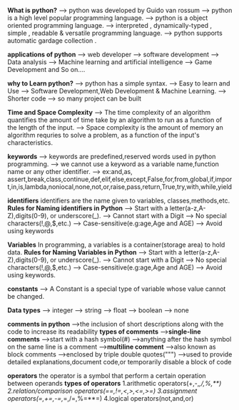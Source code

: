 **What is python?**
--> python was developed by Guido van rossum
--> python is a high level popular programming language.
--> python is a object oriented programming language.
--> interpreted , dynamically-typed , simple , readable & versatile programming language.
--> python  supports automatic gardage collection .

**applications of python**
--> web developer
--> software development
--> Data analysis
--> Machine learning and artificial intelligence
--> Game Development and So on....

**why to Learn python?**
--> python has a simple syntax.
--> Easy to learn and Use
--> Software Development,Web Development & Machine Learning.
--> Shorter code 
--> so many project can be built

**Time and Space Complexity**
--> The time complexity of an algorithm quantifies the amount of time take by an algorithm to run as a function of the length of the input.
--> Space complexity is the amount of memory an algorithm requries to solve a problem, as a function of the input's characteristics.

**keywords**
--> keywords are predefined,reserved words used in python programming.
--> we cannot use a keyword as a variable name,function name or any other identifier.
--> ex:and,as, assert,break,class,continue,def,elif,else,except,False,for,from,global,if,import,in,is,lambda,noniocal,none,not,or,raise,pass,return,True,try,with,while,yield


**identifiers**
identifiers are the name given to variables, classes,methods,etc.
**Rules for Naming identifiers in Python**
--> Start with a letter(a-z,A-Z),digits(0-9), or underscore(_).
--> Cannot start with a Digit
--> No special characters(!,@,$,etc.)
--> Case-sensitive(e.g:age,Age and AGE)
--> Avoid using keywords

**Variables**
In programming, a variables is a container(storage area) to hold data.
**Rules for Naming Variables in Python**
--> Start with a letter(a-z,A-Z),digits(0-9), or underscore(_).
--> Cannot start with a Digit
--> No special characters(!,@,$,etc.)
--> Case-sensitive(e.g:age,Age and AGE)
--> Avoid using keywords.

**constants**
--> A Constant is a special type of variable whose value cannot be changed.

 **Data types**
 --> integer
 --> string
 --> float
 --> boolean
 --> none

**comments in python**
-->the inclusion of short descriptions along with the code to increase its readability
**types of comments**
-->**single-line comments**
 -->start with a hash symbol(#)
 -->anything after the hash symbol on the same line is a comment
 -->**multiline comment**
 -->also known as block comments
 -->enclosed by triple double quotes(""") 
 -->used to provide detailed explanations,document code,or temporarily disable a block of code


 **operators**
 the operator is a symbol that perform a certain operation between operands
 **types of operators**
 1.arithmetic operators(+,-,*,/,%,**)
 2.relation/comparison operators(==,!=,<,>,<=,>=)
 3.assignment operators(=,+=,-=,*=,/=,%=**=)
 4.logical operators(not,and,or)
 
 
 
 
 

 

